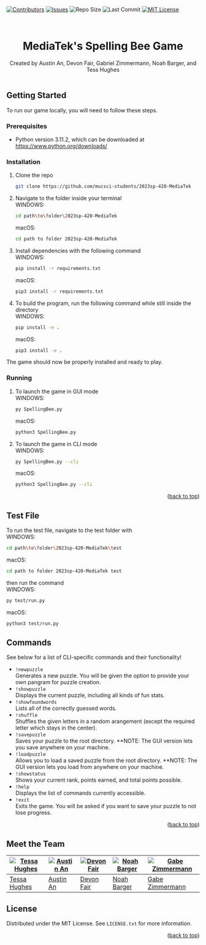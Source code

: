 <!-- Improved compatibility of back to top link: See: https://github.com/othneildrew/Best-README-Template/pull/73 -->
<a name="readme-top"></a>



[![Contributors][contributors-shield]][contributors-url]
[![Issues][issues-shield]][issues-url]
![Repo Size][repo-size-shield]
![Last Commit][last-commit-shield]
[![MIT License][license-shield]][license-url]


<!-- PROJECT LOGO -->
<br />

  # <div align="center">MediaTek's Spelling Bee Game</div>

  <div align="center">
    Created by Austin An, Devon Fair, Gabriel Zimmermann, Noah Barger, and Tess Hughes</div>
    <br />
  

  

<!-- GETTING STARTED -->
## Getting Started

To run our game locally, you will need to follow these steps.

### Prerequisites

* Python version 3.11.2, which can be downloaded at https://www.python.org/downloads/

### Installation



1. Clone the repo  
   ```sh
   git clone https://github.com/mucsci-students/2023sp-420-MediaTek
   ```
2. Navigate to the folder inside your terminal  
  WINDOWS:
   ```sh
   cd path\to\folder\2023sp-420-MediaTek
   ```   
    macOS:
     ```sh
     cd path to folder 2023sp-420-MediaTek
     ``` 
3. Install dependencies with the following command  
  WINDOWS:
   ```sh
   pip install -r requirements.txt 
   ```
    macOS:
     ```sh
     pip3 install -r requirements.txt 
     ```
4. To build the program, run the following command while still inside the directory  
  WINDOWS:
   ```sh
   pip install -e .
   ```
    macOS:
     ```sh
     pip3 install -e .
     ```  
  
The game should now be properly installed and ready to play.
 
 ### Running  
 
 
1. To launch the game in GUI mode  
  WINDOWS:
   ```sh
   py SpellingBee.py
   ```
    macOS:
     ```sh
     python3 SpellingBee.py
     ```
2. To launch the game in CLI mode    
  WINDOWS:
   ```sh
   py SpellingBee.py --cli
   ```
    macOS:
     ```sh
     python3 SpellingBee.py --cli
     ```

<p align="right">(<a href="#readme-top">back to top</a>)</p>

## Test File
  
To run the test file, navigate to the test folder with  
  WINDOWS:
   ```sh
   cd path\to\folder\2023sp-420-MediaTek\test
   ```
  macOS:
   ```sh
   cd path to folder 2023sp-420-MediaTek test
   ```
then run the command  
  WINDOWS:
   ```sh
   py test/run.py
   ```
  macOS:
   ```sh
   python3 test/run.py
   ```


<!-- COMMANDS EXAMPLES -->
## Commands

See below for a list of CLI-specific commands and their functionality!
  
* ```!newpuzzle```  
  Generates a new puzzle. You will be given the option to provide your own pangram for puzzle creation.
* ```!showpuzzle```  
  Displays the current puzzle, including all kinds of fun stats.
* ```!showfoundwords```  
  Lists all of the correctly guessed words.
* ```!shuffle```  
  Shuffles the given letters in a random arangement (except the required letter which stays in the center).
* ```!savepuzzle```  
  Saves your puzzle to the root directory.  **NOTE: The GUI version lets you save anywhere on your machine.
* ```!loadpuzzle```  
  Allows you to load a saved puzzle from the root directory.  **NOTE: The GUI version lets you load from anywhere on your machine.
* ```!showstatus```  
  Shows your current rank, points earned, and total points possible.
* ```!help```  
  Displays the list of commands currently accessible.
* ```!exit```  
  Exits the game. You will be asked if you want to save your puzzle to not lose progress.

<p align="right">(<a href="#readme-top">back to top</a>)</p>


## Meet the Team
  
| [![Tessa Hughes](https://avatars.githubusercontent.com/u/122769747?v=4)](https://github.com/tmhughes1) | [![Austin An](https://avatars.githubusercontent.com/u/113960168?v=4)](https://github.com/auanmu) | [![Devon Fair](https://avatars.githubusercontent.com/u/20361090?v=4)](https://github.com/SteamsDev) | [![Noah Barger](https://avatars.githubusercontent.com/u/98166939?v=4)](https://github.com/noahbarger) | [![Gabe Zimmermann](https://avatars.githubusercontent.com/u/80365452?v=4)](https://github.com/gabe2762) | 
|---------------------------------------------------------------------------------------------------------|---------------------------------------------------------------------------------------------------|---------------------------------------------------------------------------------------------------------------|--------------------------------------------------------------------------------------------------|-------------------------------------------------------------------------------------------------------------|
| [Tessa Hughes](https://github.com/tmhughes1)                                                          | [Austin An](https://https://github.com/auanmu)                                                  | [Devon Fair](https://github.com/SteamsDev)                                                          | [Noah Barger](https://github.com/noahbarger)                                                           | [Gabe Zimmermann](https://github.com/gabe2762)                                                          |
  
  
<!-- LICENSE -->
## License

Distributed under the MIT License. See `LICENSE.txt` for more information.

<p align="right">(<a href="#readme-top">back to top</a>)</p>





<!-- MARKDOWN LINKS & IMAGES -->
<!-- https://www.markdownguide.org/basic-syntax/#reference-style-links -->
[contributors-shield]: https://img.shields.io/github/contributors/mucsci-students/2023sp-420-MediaTek.svg?style=for-the-badge&color=red
[contributors-url]: https://github.com/mucsci-students/2023sp-420-MediaTek/graphs/contributors
[repo-size-shield]: https://img.shields.io/github/repo-size/mucsci-students/2023sp-420-MediaTek.svg?style=for-the-badge&color=success
[last-commit-shield]: https://img.shields.io/github/last-commit/mucsci-students/2023sp-420-MediaTek.svg?style=for-the-badge&color=9cf
[issues-shield]: https://img.shields.io/github/issues/mucsci-students/2023sp-420-MediaTek.svg?style=for-the-badge&color=yellow
[issues-url]: https://github.com/mucsci-students/2023sp-420-MediaTek/issues
[license-shield]: https://img.shields.io/github/license/mucsci-students/2023sp-420-MediaTek.svg?style=for-the-badge&color=blueviolet
[license-url]: https://github.com/mucsci-students/2023sp-420-MediaTek/blob/develop/LICENSE
